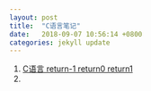 ```yaml
---
layout: post
title:  "C语言笔记"
date:   2018-09-07 10:56:14 +0800
categories: jekyll update
---
```

1. [C语言 return-1 return0 return1](https://blog.csdn.net/baidu_35679960/article/details/77542787)
2. 
